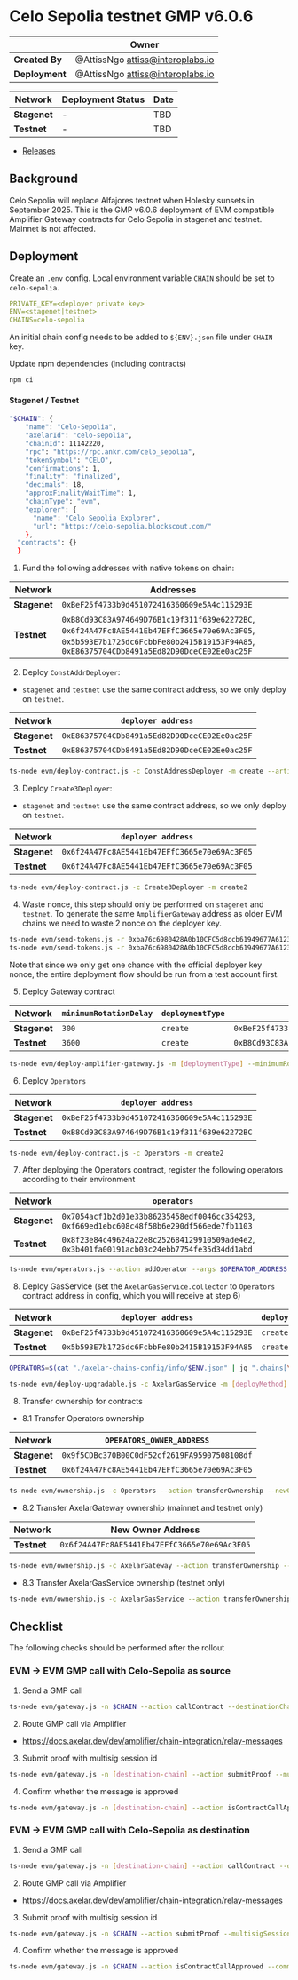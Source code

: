 # Celo Sepolia testnet GMP v6.0.6

|                | **Owner**                          |
| -------------- | ---------------------------------- |
| **Created By** | @AttissNgo <attiss@interoplabs.io> |
| **Deployment** | @AttissNgo <attiss@interoplabs.io> |

| **Network**  | **Deployment Status** | **Date** |
| ------------ | --------------------- | -------- |
| **Stagenet** | -                     | TBD      |
| **Testnet**  | -                     | TBD      |

- [Releases](https://github.com/axelarnetwork/axelar-gmp-sdk-solidity/releases/tag/v6.0.6)

## Background

Celo Sepolia will replace Alfajores testnet when Holesky sunsets in September 2025. This is the GMP v6.0.6 deployment of EVM compatible Amplifier Gateway contracts for Celo Sepolia in stagenet and testnet. Mainnet is not affected.

## Deployment

Create an `.env` config. Local environment variable `CHAIN` should be set to `celo-sepolia`.

```yaml
PRIVATE_KEY=<deployer private key>
ENV=<stagenet|testnet>
CHAINS=celo-sepolia
```

An initial chain config needs to be added to `${ENV}.json` file under `CHAIN` key.

Update npm dependencies (including contracts)

```bash
npm ci
```

#### Stagenet / Testnet

```bash
"$CHAIN": {
    "name": "Celo-Sepolia",
    "axelarId": "celo-sepolia",
    "chainId": 11142220,
    "rpc": "https://rpc.ankr.com/celo_sepolia",
    "tokenSymbol": "CELO",
    "confirmations": 1,
    "finality": "finalized",
    "decimals": 18,
    "approxFinalityWaitTime": 1,
    "chainType": "evm",
    "explorer": {
      "name": "Celo Sepolia Explorer",
      "url": "https://celo-sepolia.blockscout.com/"
    },
  "contracts": {}
  }
```

1. Fund the following addresses with native tokens on chain:

| Network      | Addresses                                                                                                                                                                              |
| ------------ | -------------------------------------------------------------------------------------------------------------------------------------------------------------------------------------- |
| **Stagenet** | `0xBeF25f4733b9d451072416360609e5A4c115293E`                                                                                                                                           |
| **Testnet**  | `0xB8Cd93C83A974649D76B1c19f311f639e62272BC`, `0x6f24A47Fc8AE5441Eb47EFfC3665e70e69Ac3F05`, `0x5b593E7b1725dc6FcbbFe80b2415B19153F94A85`, `0xE86375704CDb8491a5Ed82D90DceCE02Ee0ac25F` |

2. Deploy `ConstAddrDeployer`:

- `stagenet` and `testnet` use the same contract address, so we only deploy on `testnet`.

| Network      | `deployer address`                           |
| ------------ | -------------------------------------------- |
| **Stagenet** | `0xE86375704CDb8491a5Ed82D90DceCE02Ee0ac25F` |
| **Testnet**  | `0xE86375704CDb8491a5Ed82D90DceCE02Ee0ac25F` |

```bash
ts-node evm/deploy-contract.js -c ConstAddressDeployer -m create --artifactPath ../evm/legacy/ConstAddressDeployer.json
```

3. Deploy `Create3Deployer`:

- `stagenet` and `testnet` use the same contract address, so we only deploy on `testnet`.

| Network      | `deployer address`                           |
| ------------ | -------------------------------------------- |
| **Stagenet** | `0x6f24A47Fc8AE5441Eb47EFfC3665e70e69Ac3F05` |
| **Testnet**  | `0x6f24A47Fc8AE5441Eb47EFfC3665e70e69Ac3F05` |

```bash
ts-node evm/deploy-contract.js -c Create3Deployer -m create2
```

4. Waste nonce, this step should only be performed on `stagenet` and `testnet`. To generate the same `AmplifierGateway` address as older EVM chains we need to waste 2 nonce on the deployer key.

```bash
ts-node evm/send-tokens.js -r 0xba76c6980428A0b10CFC5d8ccb61949677A61233 --amount 0.0001 # burn nonce 0
ts-node evm/send-tokens.js -r 0xba76c6980428A0b10CFC5d8ccb61949677A61233 --amount 0.0001 # burn nonce 1
```

Note that since we only get one chance with the official deployer key nonce, the entire deployment flow should be run from a test account first.

5. Deploy Gateway contract

| Network      | `minimumRotationDelay` | `deploymentType` | `deployer`                                   |
| ------------ | ---------------------- | ---------------- | -------------------------------------------- |
| **Stagenet** | `300`                  | `create`         | `0xBeF25f4733b9d451072416360609e5A4c115293E` |
| **Testnet**  | `3600`                 | `create`         | `0xB8Cd93C83A974649D76B1c19f311f639e62272BC` |

```bash
ts-node evm/deploy-amplifier-gateway.js -m [deploymentType] --minimumRotationDelay [minimumRotationDelay]
```

6. Deploy `Operators`

| Network      | `deployer address`                           |
| ------------ | -------------------------------------------- |
| **Stagenet** | `0xBeF25f4733b9d451072416360609e5A4c115293E` |
| **Testnet**  | `0xB8Cd93C83A974649D76B1c19f311f639e62272BC` |

```bash
ts-node evm/deploy-contract.js -c Operators -m create2
```

7. After deploying the Operators contract, register the following operators according to their environment

| Network      | `operators`                                                                                |
| ------------ | ------------------------------------------------------------------------------------------ |
| **Stagenet** | `0x7054acf1b2d01e33b86235458edf0046cc354293`, `0xf669ed1ebc608c48f58b6e290df566ede7fb1103` |
| **Testnet**  | `0x8f23e84c49624a22e8c252684129910509ade4e2`, `0x3b401fa00191acb03c24ebb7754fe35d34dd1abd` |

```bash
ts-node evm/operators.js --action addOperator --args $OPERATOR_ADDRESS
```

8. Deploy GasService (set the `AxelarGasService.collector` to `Operators` contract address in config, which you will receive at step 6)

| Network      | `deployer address`                           | `deployMethod` |
| ------------ | -------------------------------------------- | -------------- |
| **Stagenet** | `0xBeF25f4733b9d451072416360609e5A4c115293E` | `create2`      |
| **Testnet**  | `0x5b593E7b1725dc6FcbbFe80b2415B19153F94A85` | `create`       |

```bash
OPERATORS=$(cat "./axelar-chains-config/info/$ENV.json" | jq ".chains[\"$CHAIN\"].contracts.Operators.address" | tr -d '"')

ts-node evm/deploy-upgradable.js -c AxelarGasService -m [deployMethod] --args "{\"collector\": \"$OPERATORS\"}"
```

8. Transfer ownership for contracts

- 8.1 Transfer Operators ownership

| Network      | `OPERATORS_OWNER_ADDRESS`                    |
| ------------ | -------------------------------------------- |
| **Stagenet** | `0x9f5CDBc370B00C0dF52cf2619FA95907508108df` |
| **Testnet**  | `0x6f24A47Fc8AE5441Eb47EFfC3665e70e69Ac3F05` |

```bash
ts-node evm/ownership.js -c Operators --action transferOwnership --newOwner $OPERATORS_OWNER_ADDRESS
```

- 8.2 Transfer AxelarGateway ownership (mainnet and testnet only)

| Network     | New Owner Address                            |
| ----------- | -------------------------------------------- |
| **Testnet** | `0x6f24A47Fc8AE5441Eb47EFfC3665e70e69Ac3F05` |

```bash
ts-node evm/ownership.js -c AxelarGateway --action transferOwnership --newOwner 0x6f24A47Fc8AE5441Eb47EFfC3665e70e69Ac3F05
```

- 8.3 Transfer AxelarGasService ownership (testnet only)

```bash
ts-node evm/ownership.js -c AxelarGasService --action transferOwnership --newOwner 0x6f24A47Fc8AE5441Eb47EFfC3665e70e69Ac3F05
```

## Checklist

The following checks should be performed after the rollout

### EVM -> EVM GMP call with Celo-Sepolia as source

1. Send a GMP call

```bash
ts-node evm/gateway.js -n $CHAIN --action callContract --destinationChain [destination-chain] --destination 0xba76c6980428A0b10CFC5d8ccb61949677A61233 --payload 0x1234
```

2. Route GMP call via Amplifier

- https://docs.axelar.dev/dev/amplifier/chain-integration/relay-messages

3. Submit proof with multisig session id

```bash
ts-node evm/gateway.js -n [destination-chain] --action submitProof --multisigSessionId [multisig session id]
```

4. Confirm whether the message is approved

```bash
ts-node evm/gateway.js -n [destination-chain] --action isContractCallApproved --commandID [command-id] --sourceChain $CHAIN --sourceAddress 0xba76c6980428A0b10CFC5d8ccb61949677A61233 --destination 0xba76c6980428A0b10CFC5d8ccb61949677A61233 --payloadHash [payload-hash]
```

### EVM -> EVM GMP call with Celo-Sepolia as destination

1. Send a GMP call

```bash
ts-node evm/gateway.js -n [destination-chain] --action callContract --destinationChain $CHAIN --destination 0xba76c6980428A0b10CFC5d8ccb61949677A61233 --payload 0x1234
```

2. Route GMP call via Amplifier

- https://docs.axelar.dev/dev/amplifier/chain-integration/relay-messages

3.  Submit proof with multisig session id

```bash
ts-node evm/gateway.js -n $CHAIN --action submitProof --multisigSessionId [multisig session id]
```

4. Confirm whether the message is approved

```bash
ts-node evm/gateway.js -n $CHAIN --action isContractCallApproved --commandID [command-id] --sourceChain [destination-chain] --sourceAddress [source-address] --destination [destination-address] --payloadHash [payload-hash]
```
